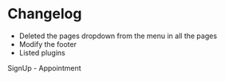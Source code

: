 # Changelog

- Deleted the pages dropdown from the menu in all the pages
- Modify the footer
- Listed plugins


SignUp - Appointment 
